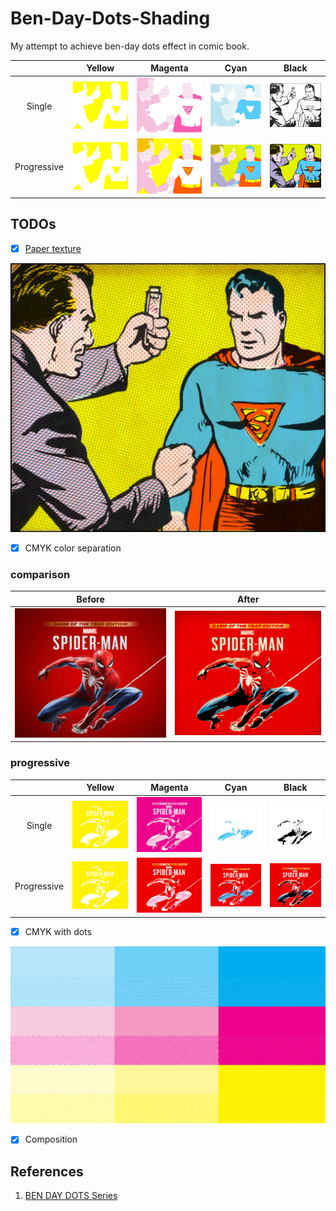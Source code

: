 # Ben-Day-Dots-Shading
My attempt to achieve ben-day dots effect in comic book.

|  | Yellow | Magenta | Cyan | Black |
| :---: | :---: | :---: | :---: | :---: |
| Single | ![yellow single pass](images/super-man/yellow.png) | ![magenta single pass](images/super-man/magenta.png) | ![cyan single pass](images/super-man/cyan.png) | ![black single pass](images/super-man/black.png) |
| Progressive | ![yellow single pass](images/super-man/yellow.png) | ![magenta single pass](images/super-man/magenta-p.png) | ![cyan single pass](images/super-man/cyan-p.png) | ![black single pass](images/super-man/black-p.png) |

## TODOs
- [x] [Paper texture](shaders/paper.glsl)

![yellow](images/super-man/blend-paper.png)

- [x] CMYK color separation
### comparison
| Before | After |
| :---: | :---: |
| ![Before](images/spider-man/spider-man.png) | ![After](images/spider-man/spider-man-paper.png) |

### progressive
| | Yellow | Magenta | Cyan | Black |
| :---: | :---: | :---: | :---: | :---: |
| Single | ![yellow single pass](images/spider-man/yellow.png) | ![magenta single pass](images/spider-man/magenta.png) | ![cyan single pass](images/spider-man/cyan.png) | ![black single pass](images/spider-man/black.png) |
| Progressive | ![yellow single pass](images/spider-man/yellow.png) | ![magenta single pass](images/spider-man/magenta-p.png) | ![cyan single pass](images/spider-man/cyan-p.png) | ![black single pass](images/spider-man/black-p.png) |


- [x] CMYK with dots

![color board](images/screens/color_board.png)

- [x] Composition


## References
1. [BEN DAY DOTS Series](https://legionofandy.com/2013/06/03/roy-lichtenstein-the-man-who-didnt-paint-benday-dots/)